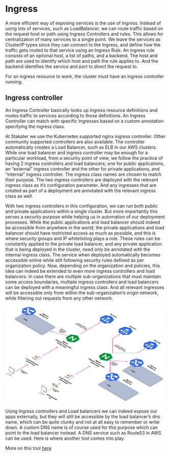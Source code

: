 # Ingress
  
  A more efficient way of exposing services is the use of Ingress. Instead of using lots of services, such as LoadBalancer, we can route traffic based on the request host or path using Ingress Controllers and rules. This allows for centralization of many services to a single point. We leave the services as ClusterIP types since they can connect to the Ingress, and define how the traffic gets routed to that service using an Ingress Rule. An ingress rule consists of an optional host, a list of paths, and a backend. The host and path are used to identify which host and path the rule applies to. And the backend identifies the service and port to direct the request to.
  
  For an ingress resource to work, the cluster must have an ingress controller running.
  
## Ingress controller
   
   An Ingress Controller basically looks up Ingress resource definitions and routes traffic to services according to those definitions. An Ingress Controller can match with specific Ingresses based on a custom annotation specifying the ingress class.
   
   At Stakater we use the Kubernetes supported nginx ingress controller. Other community supported controllers are also available. The controller automatically creates a Load Balancer, such as ELB in our AWS clusters. While one load balancer and ingress controller may be enough for a particular workload, from a security point of view, we follow the practice of having 2 ingress controllers and load balancers; one for public applications, an “external” ingress controller and the other for private applications, and “internal” ingress controller. The ingress class names are chosen to match their purpose. The two ingress controllers are deployed with the relevant ingress class as it’s configuration parameter. And any ingresses that are created as part of a deployment are annotated with the relevant ingress class as well.
   
   With two ingress controllers in this configuration, we can run both public and private applications within a single cluster. But more importantly this serves a security purpose while helping us in automation of our deployment processes. While the public applications and load balancer should indeed be accessible from anywhere in the world, the private applications and load balancer should have restricted access as much as possible, and this is where security groups and IP whitelisting plays a role. These rules can be constantly applied to the private load balancer, and any private application that is being deployed in the cluster, need only be annotated with the internal ingress class. The service when deployed automatically becomes accessible online while still following security rules defined as per organization policy. Now, depending on the organization and policies, this idea can indeed be extended to even more ingress controllers and load balancers. In case there are multiple sub-organizations that must maintain some access boundaries, multiple ingress controllers and load balancers can be deployed with a meaningful ingress class. And all relevant ingresses will be accessible only from within the sub-organization’s origin network, while filtering out requests from any other network.
   
   ![Nginx Ingress Controllers](./image/nginx-ingress-controller.png)
   
   Using Ingress controllers and Load balancers we can indeed expose our apps externally, but they will still be accessible by the load balancer’s dns name, which can be quite clunky and not at all easy to remember or write down. A custom DNS name is of course used for this purpose which can point to the load balancer instead. A DNS service such as Route53 in AWS can be used. Here is where another tool comes into play.


More on this tool [here](/content/tools/global/nginx-ingress/developer-documentation.md)